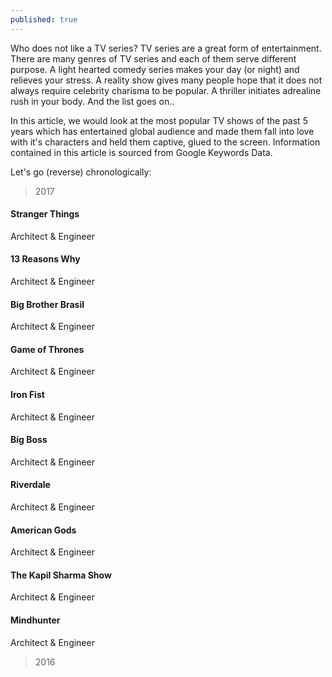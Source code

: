```yaml
---
published: true
---
```

Who does not like a TV series? TV series are a great form of entertainment. There are many genres of TV series and each of them serve different purpose. A light hearted comedy series makes your day (or night) and relieves your stress. A reality show gives many people hope that it does not always require celebrity charisma to be popular. A thriller initiates adrealine rush in your body. And the list goes on.. 

In this article, we would look at the most popular TV shows of the past 5 years which has entertained global audience and made them fall into love with it's characters and held them captive, glued to the screen. Information contained in this article is sourced from Google Keywords Data.

Let's go (reverse) chronologically:

> 2017

<div class="carousel js-flickity" data-flickity='{}'>
<div class="card">
  <div class="container">
    <h4><b>Stranger Things</b></h4> 
    <p>Architect & Engineer</p> 
  </div>
</div>
<div class="card">
  <div class="container">
    <h4><b>13 Reasons Why</b></h4> 
    <p>Architect & Engineer</p> 
  </div>
</div>
<div class="card">
  <div class="container">
    <h4><b>Big Brother Brasil</b></h4> 
    <p>Architect & Engineer</p> 
  </div>
</div>
<div class="card">
  <div class="container">
    <h4><b>Game of Thrones</b></h4> 
    <p>Architect & Engineer</p> 
  </div>
</div>
<div class="card">
  <div class="container">
    <h4><b>Iron Fist</b></h4> 
    <p>Architect & Engineer</p> 
  </div>
</div>
<div class="card">
  <div class="container">
    <h4><b>Big Boss</b></h4> 
    <p>Architect & Engineer</p> 
  </div>
</div>
<div class="card">
  <div class="container">
    <h4><b>Riverdale</b></h4> 
    <p>Architect & Engineer</p> 
  </div>
</div>
<div class="card">
  <div class="container">
    <h4><b>American Gods</b></h4> 
    <p>Architect & Engineer</p> 
  </div>
</div>
<div class="card">
  <div class="container">
    <h4><b>The Kapil Sharma Show</b></h4> 
    <p>Architect & Engineer</p> 
  </div>
</div>

<div class="card">
  <div class="container">
    <h4><b>Mindhunter</b></h4> 
    <p>Architect & Engineer</p> 
  </div>
</div>
</div>

<!--
<div class="carousel1 js-flickity" data-flickity='{}'>
  <div class="item">
      <img src="https://s15.postimg.cc/4zzk5hfsb/Stranger_Things_logo.png" alt="Stranger Things" width="320" height="240" />
      <div class="title">Stranger Things</div>
  </div>
 <div class="item">
      <img src="https://s15.postimg.cc/uirwii723/Netflix_s_13_Reasons_Why_title_screen.png" alt="13 Reasons Why" width="320" height="240"/>
      <div class="title">13 Reasons Why</div>
	</div>
<div class="item">
    <img src="https://s15.postimg.cc/pwvsa4qnv/Big_Brother_Brasil_logo_4.jpg" alt="Big Brother Brasil" width="320" height="240"/>
      <div class="title">Big Brother Brasil</div>
</div>
<div class="item">
  <img src="https://s15.postimg.cc/gp3jtf463/250px-_Game_of_Thrones_title_card.jpg" alt="Game of Thrones" width="320" height="240"/>
	<div class="title">Game of Thrones</div>
</div>
<div class="item">
  <img src="https://s15.postimg.cc/ky89vmpfv/Iron_Fist_Netflix.png" alt="Iron Fist" width="320" height="240" /> 
	<div class="title">Iron Fist</div>
</div>
<div class="item">
  <img src="https://s15.postimg.cc/csq7xge1n/India_Tvf70f37_bigg_boss.jpg" alt="Big Boss" width="320" height="240"/>
	<div class="title">Big boss</div>
</div>
<div class="item">
  <img src="https://s15.postimg.cc/p7czxt0ez/Riverdale.png" alt="Riverdale" width="320" height="240"/>
	<div class="title">Riverdale</div>
</div>
<div class="item">
  <img src="https://s15.postimg.cc/9lvodtlvv/American_Gods_logo.png" alt="American Gods" width="320" height="240"/>
	<div class="title">American Gods</div>
</div>
<div class="item">
  <img src="https://s15.postimg.cc/roor52s17/The_Kapil_Sharma_Show.png" alt="The Kapil Sharma Show" width="320" height="240" />
	<div class="title">The Kapil Sharma Show</div>
</div>
  <div class="item">
  <img src="https://s15.postimg.cc/sqyxnkl4b/250px-_Mindhunter_Logo.png" alt="Mindhunter" width="320" height="240" />
      <div class="title">Mindhunter</div>
  </div>
</div>
-->

>2016